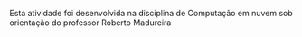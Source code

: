 Esta atividade foi desenvolvida na disciplina de Computação em nuvem sob orientação do professor Roberto Madureira
